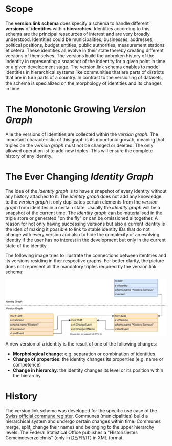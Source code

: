 # Scope
The **version.link schema** does specify a schema to handle different **versions** of **identities** within **hierarchies**. Identities according to this schema are the principal ressources of interest and are very broadly understood. Identities could be municipalities, businesses, addresses, political positions, budget entities, public authorities, measurement stations et cetera. These identities all evolve in their state thereby creating different versions of themselves. The versions build the unbroken history of the indentity in representing a snapshot of the indentity for a given point in time or a given development stage. The version.link schema enables to model identities in hierarchical systems like communities that are parts of districts that are in turn parts of a country. In contrast to the versioning of datasets, the schema is specialized on the morphology of identities and its changes in time. 

# The Monotonic Growing *Version Graph*
Alle the versions of identities are collected within the *version graph*. The important characteristic of this graph is its monotonic growth, meaning that triples on the *version graph* must not be changed or deleted. The only allowed operation ist to add new triples. This will ensure the complete history of any identity.

# The Ever Changing *Identity Graph*
The idea of the *identity graph* is to have a snapshot of every identity without any history attached to it. The *identity graph* does not add any knowledge to the *version graph* it only duplicates certain elements from the *version graph* from identites in a certain state. Usually the *identity graph* will be a snapshot of the current time. The *identity graph* can be materialised in the triple store or generated "on the fly" or can be omissioned alltogether. A reason for not only having successing versions but also a current identity is the idea of making it possible to link to stable identity IDs that do not change with every version and also to hide the complexity of an evolving identity if the user has no interest in the development but only in the current state of the identity. 

The following image tries to illustrate the connections between itentities and its versions residing in ther respective graphs. For better clarity, the picture does not represent all the mandatory triples required by the version.link schema:

![Basic version.link schema structure](./img/basics.svg)

A new version of a identity is the result of one of the following changes:

* **Morphological change**: e.g. separation or combination of identities
* **Change of properties**: the identity changes its properties (e.g. name or competence)
* **Change in hierarchy**: the identity changes its level or its position within the hierarchy

# History
The version.link schema was developed for the specific use case of the [Swiss official commune register](https://www.bfs.admin.ch/bfs/en/home/basics/swiss-official-commune-register.html). Communes (municipalities) build a hierarchical system and undergo certain changes within time. Communes merge, split, change their names and belonging to the upper hierarchy levels. The Federal Statistical Office publishes a "Historisiertes Gemeindeverzeichnis" (only in [DE](https://www.bfs.admin.ch/bfs/de/home/grundlagen/agvch/historisiertes-gemeindeverzeichnis.html)/FR/IT) in XML format.
